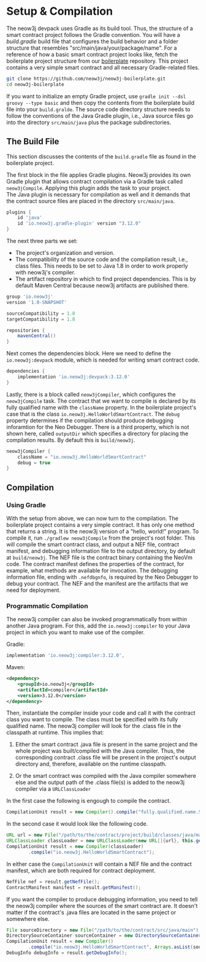# Setup & Compilation

The neow3j devpack uses Gradle as its build tool. Thus, the structure of a smart contract project follows the Gradle
convention. You will have a *build.gradle* build file that configures the build behavior and a folder structure that
resembles "src/main/java/your/package/name". For a reference of how a basic smart contract project looks like, fetch
the boilerplate project structure from our [boilerplate](https://github.com/neow3j/neow3j-boilerplate) repository. 
This project contains a very simple smart contract and all necessary Gradle-related files. 

```bash
git clone https://github.com/neow3j/neow3j-boilerplate.git
cd neow3j-boilerplate
```

If you want to initialize an empty Gradle project, use `gradle init --dsl groovy --type basic` and then copy the
contents from the boilerplate build file into your `build.gralde`. The source code directory structure needs to follow
the conventions of the Java Gradle plugin, i.e., Java source files go into the directory `src/main/java` plus the
package subdirectories.

## The Build File

This section discusses the contents of the `build.gradle` file as found in the boilerplate project. 

The first block in the file applies Gradle plugins. Neow3j provides its own Gradle plugin that allows contract
compilation via a Gradle task called `neow3jCompile`. Applying this plugin adds the task to your project.  
The Java plugin is necessary for compilation as well and it demands that the contract source files are placed in the 
directory `src/main/java`.

```groovy
plugins {
    id 'java'
    id 'io.neow3j.gradle-plugin' version "3.12.0"
}
```

The next three parts we set:
- The project's organization and version. 
- The compatibility of the source code and the compilation result, i.e., class files. This needs to be set to Java 1.8
  in order to work properly with neow3j's compiler.
- The artifact repository in which to find project dependencies. This is by default Maven Central because neow3j
  artifacts are published there.

```groovy
group 'io.neow3j'
version '1.0-SNAPSHOT'

sourceCompatibility = 1.8
targetCompatibility = 1.8

repositories {
    mavenCentral()
}
```

Next comes the dependencies block. Here we need to define the `io.neow3j:devpack` module, which is needed for writing
smart contract code. 

```groovy
dependencies {
    implementation 'io.neow3j:devpack:3.12.0'
}
```

Lastly, there is a block called `neow3jCompiler`, which configures the `neow3jCompile` task. The contract that we want
to compile is declared by its fully qualified name with the `className` property. In the boilerplate project's case that
is the class `io.neow3j.HelloWorldSmartContract`.  The `debug` property determines if the compilation should produce
debugging inforamtion for the Neo Debugger. There is a third property, which is not shown here, called `outputDir` which 
specifies a directory for placing the compilation results. By default this is `build/neow3j`.

```groovy
neow3jCompiler {
    className = "io.neow3j.HelloWorldSmartContract"
    debug = true
}
```

## Compilation

### Using Gradle

With the setup from above, we can now turn to the compilation. The boilerplate project contains a very simple contract.
It has only one method that returns a string. It is the neow3j version of a "hello, world!" program. To compile it, run
`./gradlew neow3jCompile` from the project's root folder. This will compile the smart contract class, and output a NEF
file, contract manifest, and debugging information file to the output directory, by default at `build/neow3j`.
The NEF file is the contract binary containing the NeoVm code. The contract manifest defines the properties of the
contract, for example, what methods are available for invocation. The debugging information file, ending with 
`.nefdbgnfo`, is required by the Neo Debugger to debug your contract. The NEF and the manifest are the artifacts that we
need for deployment.


### Programmatic Compilation

The neow3j compiler can also be invoked programmatically from within another Java program. For this, add the
`io.neow3j:compiler` to your Java project in which you want to make use of the compiler. 

Gradle:

```groovy
implementation 'io.neow3j:compiler:3.12.0',
```

Maven:

```xml
<dependency>
    <groupId>io.neow3j</groupId>
    <artifactId>compiler</artifactId>
    <version>3.12.0</version>
</dependency>
```

Then, instantiate the compiler inside your code and call it with the contract class you want to compile. The class must
be specified with its fully qualified name. The neow3j compiler will look for the .class file in the classpath at
runtime. This implies that:

1. Either the smart contract .java file is present in the same project and the whole project was built/compiled with the
Java compiler. Thus, the corresponding contract .class file will be present in the project's output directory and,
therefore, available on the runtime classpath.

2. Or the smart contract was compiled with the Java compiler somewhere else and the output path of the .class file(s) is
added to the neow3j compiler via a `URLClassLoader` 

In the first case the following is engough to compile the contract.

```java
CompilationUnit result = new Compiler().compile("fully.qualified.name.SmartContract");
```

In the second case it would look like the following code.

```java
URL url = new File("/path/to/the/contract/project/build/classes/java/main").toURI().toURL();
URLClassLoader classLoader = new URLClassLoader(new URL[]{url}, this.getClass().getClassLoader());
CompilationUnit result = new Compiler(classLoader)
        .compile("io.neow3j.HelloWorldSmartContract");
```

In either case the `CompilationUnit` will contain a NEF file and the contract manifest, which are both required
for contract deployment.

```java
NefFile nef = result.getNefFile();
ContractManifest manifest = result.getManifest();
```

If you want the compiler to produce debugging information, you need to tell the neow3j compiler where the sources of the
smart contract are. It doesn't matter if the contract's .java files are located in the same project or somewhere else.

```java
File sourceDirectory = new File("/path/to/the/contract/src/java/main");
DirectorySourceContainer sourceContainer = new DirectorySourceContainer(sourceDirectory, false);
CompilationUnit result = new Compiler()
        .compile("io.neow3j.HelloWorldSmartContract", Arrays.asList(sourceContainer));
DebugInfo debugInfo = result.getDebugInfo();
```